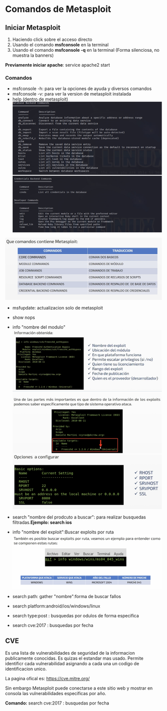 # Comandos de Metasploit 
## Iniciar Metasploit 
1. Haciendo click sobre el acceso directo
2. Usando el comando **msfconsole** en la terminal
3. Usando el comando **msfconsole -q** en la terminal (Forma silenciosa, no muestra la banners)

**Previamente iniciar apache**: service apache2 start

### Comandos  
* msfconsole -h: para ver la opciones de ayuda y diversos comandos 
* msfconsole -v: para ver la version de metasploit instalada
* help (dentro de metasploit)
  ![](Doc/3.jpg)
  ![](Doc/2.jpg)

![](Doc/4.jpg)

* msfupdate: actualizacion solo de metasploit
* show nops
* info "nombre del modulo"
![](Doc/5.png)
![](Doc/6.png)
![](Doc/7.png)

* search "nombre del prodcuto a buscar": para realizar busquedas filtradas.**Ejemplo: search ios**
* info "nombre del exploit":Buscar exploits por ruta
![](Doc/8.png)
* search path: gather "nombre":forma de buscar fallos 
* search platform:android/ios/windows/linux
* search type:post : busquedas por odulos de forma especifica 
* search cve:2017 : busquedas por fecha

## CVE
Es una lista de vulnerabilidades de seguridad de la informacion publicamente conocidas. Es quizas el estandar mas usado. Permite identificr cada vulnerabilidad asignando a cada una un codigo de identificacion unico.

La pagina ofical es: 
https://cve.mitre.org/

Sin embargo Metasploit puede conectarse a este sitio web y mostrar en consola las vulnerabilidades especificas por año. 

**Comando:** search cve:2017 : busquedas por fecha
